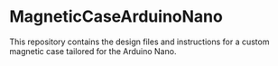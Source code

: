 # MagneticCaseArduinoNano
This repository contains the design files and instructions for a custom magnetic case tailored for the Arduino Nano.
